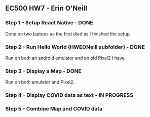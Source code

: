 ## EC500 HW7 - Erin O'Neill 

### Step 1 - Setup React Native - DONE 
Done on two laptops as the first died as I finished the setup. 

### Step 2 - Run Hello World (HWEONeill subfolder) - DONE 

Run on both an android emulator and an old Pixel2 I have. 

### Step 3 - Display a Map - DONE

Run on both emulator and Pixel2.

### Step 4 - Display COVID data as text - IN PROGRESS 

### Step 5 - Combine Map and COVID data
